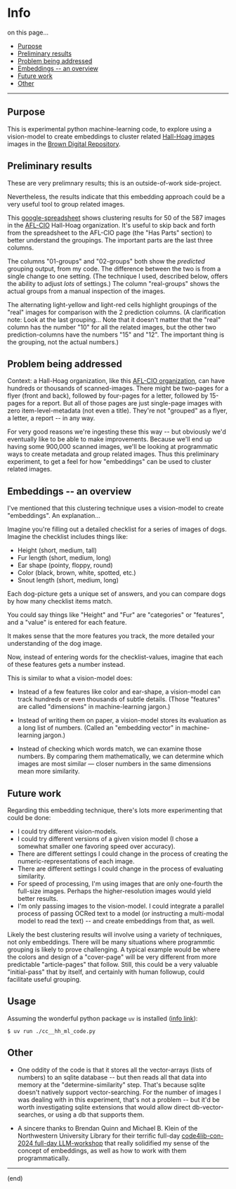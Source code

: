 # Info

on this page...
- [Purpose](#purpose)
- [Preliminary results](#preliminary-results)
- [Problem being addressed](#problem-being-addressed)
- [Embeddings -- an overview](#embeddings----an-overview)
- [Future work](#future-work)
- [Other](#other)

---


## Purpose

This is experimental python machine-learning code, to explore using a vision-model to create embeddings to cluster related [Hall-Hoag images][HH] images in the [Brown Digital Repository][BDR].

[HH]: <https://repository.library.brown.edu/studio/item/bdr:9r3a8c4a/>
[BDR]: <https://repository.library.brown.edu/studio/>


## Preliminary results

These are very prelimnary results; this is an outside-of-work side-project.

Nevertheless, the results indicate that this embedding approach could be a very useful tool to group related images.

This [google-spreadsheet][ggl] shows clustering results for 50 of the 587 images in the [AFL-CIO][AFL] Hall-Hoag organization. It's useful to skip back and forth from the spreadsheet to the AFL-CIO page (the "Has Parts" section) to better understand the groupings. The important parts are the last three columns.  

The columns "01-groups" and "02-groups" both show the _predicted_ grouping output, from my code. The difference between the two is from a single change to one setting. (The technique I used, described below, offers the ability to adjust _lots_ of settings.) The column "real-groups" shows the actual groups from a manual inspection of the images.

The alternating light-yellow and light-red cells highlight groupings of the "real" images for comparison with the 2 prediction columns. (A clarification note: Look at the last grouping... Note that it doesn't matter that the "real" column has the number "10" for all the related images, but the other two prediction-columns have the numbers "15" and "12". The important thing is the grouping, not the actual numbers.)

[ggl]: <https://docs.google.com/spreadsheets/d/10_lqr7n4qQ2e0zgZxXNt4rKIkLiTMlLg7UoLxF2G7Wc/>
[AFL]: <https://repository.library.brown.edu/studio/item/bdr:9r3a8c4a/>


## Problem being addressed

Context: a Hall-Hoag organization, like this [AFL-CIO organization][AFL], can have hundreds or thousands of scanned-images. There might be two-pages for a flyer (front and back), followed by four-pages for a letter, followed by 15-pages for a report. But all of those pages are just single-page images with zero item-level-metadata (not even a title). They're not "grouped" as a flyer, a letter, a report -- in any way.

For very good reasons we're ingesting these this way -- but obviously we'd eventually like to be able to make improvements. Because we'll end up having some 900,000 scanned images, we'll be looking at programmatic ways to create metadata and group related images. Thus this preliminary experiment,  to get a feel for how "embeddings" can be used to cluster related images.


## Embeddings -- an overview

I've mentioned that this clustering technique uses a vision-model to create "embeddings". An explanation...

Imagine you're filling out a detailed checklist for a series of images of dogs. Imagine the checklist includes things like:

- Height (short, medium, tall)
- Fur length (short, medium, long)
- Ear shape (pointy, floppy, round)
- Color (black, brown, white, spotted, etc.)
- Snout length (short, medium, long)

Each dog-picture gets a unique set of answers, and you can compare dogs by how many checklist items match.

You could say things like "Height" and "Fur" are "categories" or "features", and a "value" is entered for each feature.

It makes sense that the more features you track, the more detailed your understanding of the dog image.

Now, instead of entering words for the checklist-values, imagine that each of these features gets a number instead. 

This is similar to what a vision-model does:

- Instead of a few features like color and ear-shape, a vision-model can track hundreds or even thousands of subtle details. (Those "features" are called "dimensions" in machine-learning jargon.)

- Instead of writing them on paper, a vision-model stores its evaluation as a long list of numbers. (Called an "embedding vector" in machine-learning jargon.)

- Instead of checking which words match, we can examine those numbers. By comparing them mathematically, we can determine which images are most similar — closer numbers in the same dimensions mean more similarity.


## Future work

Regarding this embedding technique, there's lots more experimenting that could be done:

- I could try different vision-models.
- I could try different versions of a given vision model (I chose a somewhat smaller one favoring speed over accuracy).
- There are different settings I could change in the process of creating the numeric-representations of each image.
- There are different settings I could change in the process of evaluating similarity.
- For speed of processing, I'm using images that are only one-fourth the full-size images. Perhaps the higher-resolution images would yield better results.
- I'm only passing images to the vision-model. I could integrate a parallel process of passing OCRed text to a model (or instructing a multi-modal model to read the text) -- and create embeddings from that, as well.

Likely the best clustering results will involve using a variety of techniques, not only embeddings. There will be many situations where programmtic grouping is likely to prove challenging. A typical example would be where the colors and design of a "cover-page" will be very different from more predictable "article-pages" that follow. Still, this could be a very valuable "initial-pass" that by itself, and certainly with human followup, could facilitate useful grouping.


## Usage

Assuming the wonderful python package `uv` is installed ([info link][uv]):

```
$ uv run ./cc__hh_ml_code.py
```

[uv]: <https://docs.astral.sh/uv/>


## Other

- One oddity of the code is that it stores all the vector-arrays (lists of numbers) to an sqlite database -- but then reads all that data into memory at the "determine-similarity" step. That's because sqlite doesn't natively support vector-searching. For the number of images I was dealing with in this experiment, that's not a problem -- but it'd be worth  investigating sqlite extensions that would allow direct db-vector-searches, or using a db that supports them.

- A sincere thanks to Brendan Quinn and Michael B. Klein of the Northwestern University Library for their terrific full-day [code4lib-con-2024 full-day LLM-workshop][c4l-llm] that really solidified my sense of the concept of embeddings, as well as how to work with them programmatically. 

[c4l-llm]: <https://2024.code4lib.org/workshop/GenAI4Lib-A-Practical-Introduction-to-Large-Language-Models>

---

(end)